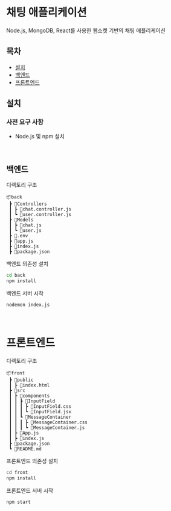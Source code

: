 # 채팅 애플리케이션

Node.js, MongoDB, React를 사용한 웹소켓 기반의 채팅 애플리케이션

## 목차
- [설치](#설치)
- [백엔드](#백엔드)
- [프론트엔드](#프론트엔드)

## 설치

### 사전 요구 사항
- Node.js 및 npm 설치

<br>

## 백엔드

디렉토리 구조
```
📦back
 ┣ 📂Controllers
 ┃ ┣ 📜chat.controller.js
 ┃ ┗ 📜user.controller.js
 ┣ 📂Models
 ┃ ┣ 📜chat.js
 ┃ ┗ 📜user.js
 ┣ 📜.env
 ┣ 📜app.js
 ┣ 📜index.js
 ┣ 📜package.json
```
백엔드 의존성 설치
```bash
cd back
npm install
```

백엔드 서버 시작
```bash
nodemon index.js
```
<br>

# 프론트엔드
디렉토리 구조
```
📦front
 ┣ 📂public
 ┃ ┣ 📜index.html
 ┣ 📂src
 ┃ ┣ 📂components
 ┃ ┃ ┣ 📂InputField
 ┃ ┃ ┃ ┣ 📜InputField.css
 ┃ ┃ ┃ ┗ 📜InputField.jsx
 ┃ ┃ ┗ 📂MessageContainer
 ┃ ┃ ┃ ┣ 📜MessageContainer.css
 ┃ ┃ ┃ ┗ 📜MessageContainer.js
 ┃ ┣ 📜App.js
 ┃ ┣ 📜index.js
 ┣ 📜package.json
 ┗ 📜README.md
```
프론트엔드 의존성 설치
```bash
cd front
npm install
```
프론트엔드 서버 시작
```bash
npm start
```